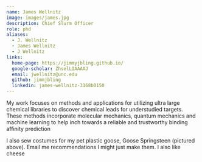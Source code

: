 ```yaml
---
name: James Wellnitz
image: images/james.jpg
description: Chief Slurm Officer
role: phd
aliases:
  - J. Wellnitz
  - James Wellnitz
  - J Wellnitz
links:
  home-page: https://jimmyjbling.github.io/
  google-scholar: ZhselLIAAAAJ
  email: jwellnitz@unc.edu
  github: jimmjbling
  linkedin: james-wellnitz-3168b0150
---
```


My work focuses on methods and applications for utilizing ultra large
chemical libraries to discover chemical leads for understudied targets.
These methods incorporate molecular mechanics, quantum mechanics and 
machine learning to help inch towards a reliable and trustworthy
binding affinity prediction

I also sew costumes for my pet plastic goose, Goose Springsteen (pictured above).
Email me recommendations I might just make them. I also like cheese
